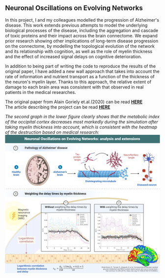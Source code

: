 ## **Neuronal Oscillations on Evolving Networks**

In this project, I and my colleagues modelled the progression of Alzheimer's disease. This work extends previous attempts to model the underlying biological processes of the disease, including the aggregation and cascade of toxic proteins and their impact across the brain connectome. We expand prior research showing other implications of long-term disease progression on the connectome, by modelling the topological evolution of the network and its relationship with cognition, as well as the role of myelin thickness and the effect of increased signal delays on cognitive deterioration.

In addition to being part of writing the code to reproduce the results of the original paper, I have added a new wall approach that takes into account the rate of information and nutrient transport as a function of the thickness of the neuron's myelin layer. Thanks to this approach, the relative extent of damage to each brain area was consistent with that observed in real patients in the medical researches.

The original paper from Alain Goriely et.al.(2020) can be read **[HERE](https://journals.aps.org/prl/abstract/10.1103/PhysRevLett.125.128102)**
<br>
The article describing the project can be read **[HERE](https://github.com/nyirobalazs/neuronal-oscillations-on-evolving-networks/blob/main/PBM_Report_Paper_Evolving_Networks%20(3).pdf)**



*The second graph in the lower figure clearly shows that the metabolic index of the occipital cortex decreases most markedly during the simulation after taking myelin thickness into account, which is consistent with the heatmap of the destruction based on medical research:*
![figure](./assets/neural_oscillation_figure_.PNG)
